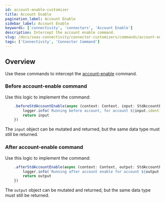 ```yaml
---
id: account-enable-customizer
title: Account Enable
pagination_label: Account Enable
sidebar_label: Account Enable
keywords: ['connectivity', 'connectors', 'Account Enable']
description: Intercept the account enable command.
slug: /docs/saas-connectivity/connector-customizers/commands/account-enable
tags: ['Connectivity', 'Connector Command']
---
```


## Overview

Use these commands to intercept the [account-enable](../../commands/account-enable) command.

### Before account-enable command

Use this logic to implement the command: 

```javascript
    .beforeStdAccountEnable(async (context: Context, input: StdAccountEnableInput) => {
        logger.info(`Running before account, for account ${input.identity}`)
        return input
    })
```
The `input` object can be mutated and returned, but the same data type must still be returned.

### After account-enable command

Use this logic to implement the command: 

```javascript
    .afterStdAccountEnable(async (context: Context, output: StdAccountEnableOutput) => {
        logger.info(`Running after account enable for account ${output.identity}`)
        return output
    })
```
The `output` object can be mutated and returned, but the same data type must still be returned.